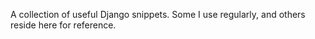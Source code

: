 A collection of useful Django snippets. Some I use regularly, and others reside here for reference.
